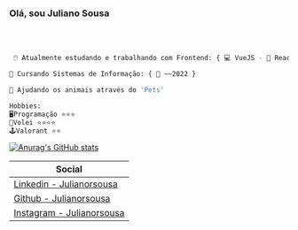 ### <p>Olá, sou Juliano Sousa
<br>
<br>

```sh
 🖱️ Atualmente estudando e trabalhando com Frontend: { 💻 VueJS - 📱 React Native }
 ```
 ```sh
 📖 Cursando Sistemas de Informação: { 📅 ~~2022 }
 ```
 ```sh
 🐾 Ajudando os animais através do 'Pets'
 ```
 
```sh
Hobbies: 
🖥️Programação ⭐⭐⭐
🏐Volei ⭐⭐⭐⭐
🕹️Valorant ⭐⭐
```

[![Anurag's GitHub stats](https://github-readme-stats.vercel.app/api?username=JulianoRSousa&hide=contribs,prs)](https://www.linkedin.com/in/julianorsousa/)

| Social |
| ------ |
| [Linkedin - Julianorsousa](https://www.linkedin.com/in/julianorsousa/) |
| [Github - Julianorsousa](https://github.com/julianorsousa) |
| [Instagram - Julianorsousa](https://www.instagram.com/julianorsousa/) |

